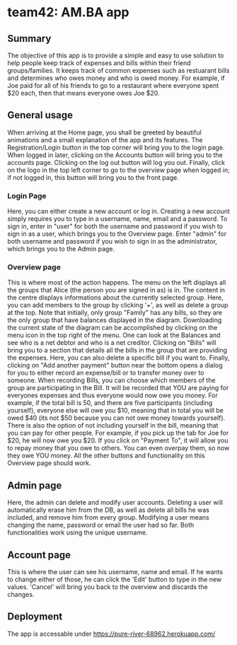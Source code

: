 # team42: AM.BA app

## Summary
The objective of this app is to provide a simple and easy to use solution to help people keep track of expenses and bills within their friend groups/families. It keeps track of common expenses such as restuarant bills and determines who owes money and who is owed money. For example, if Joe paid for all of his friends to go to a restaurant where everyone spent $20 each, then that means everyone owes Joe $20. 

## General usage
When arriving at the Home page, you shall be greeted by beautiful animations and a small explanation of the app and its features. The Registration/Login button in the top corner will bring you to the login page. When logged in later, clicking on the Accounts button will bring you to the accounts page. Clicking on the log out button will log you out. Finally, click on the logo in the top left corner to go to the overview page when logged in; if not logged in, this button will bring you to the front page. 

### Login Page
Here, you can either create a new account or log in. Creating a new account simply requires you to type in a username, name, email and a password. To sign in, enter in "user" for both the username and password if you wish to sign in as a user, which brings you to the Overview page. Enter "admin" for both username and password if you wish to sign in as the administrator, which brings you to the Admin page.

### Overview page
This is where most of the action happens. The menu on the left displays all the groups that Alice (the person you are signed in as) is in. The content in the centre displays informations about the currently selected group. Here, you can add members to the group by clicking '+', as well as delete a group at the top. 
Note that initially, only group "Family" has any bills, so they are the only group that have balances displayed in the diagram. Downloading the current state of the diagram can be accomplished by clicking on the menu icon in the top right of the menu. One can look at the Balances and see who is a net debtor and who is a net creditor. Clicking on "Bills" will bring you to a section that details all the bills in the group that are providing the expenses. Here, you can also delete a specific bill if you want to.
Finally, clicking on "Add another payment" button near the bottom opens a dialog for you to either record an expense/bill or to transfer money over to someone. When recording Bills, you can choose which members of the group are participating in the Bill. It will be recorded that YOU are paying for everyones expenses and thus everyone would now owe you money. For example, if the total bill is 50, and there are five participants (including yourself), everyone else will owe you $10, meaning that in total you will be owed $40 (its not $50 because you can not owe money towards yourself). There is also the option of not including yourself in the bill, meaning that you can pay for other people. For example, if you pick up the tab for Joe for $20, he will now owe you $20. If you click on "Payment To", it will allow you to repay money that you owe to others. You can even overpay them, so now they owe YOU money. All the other buttons and functionality on this Overview page should work. 

## Admin page
Here, the admin can delete and modify user accounts. Deleting a user will automatically erase him from the DB, as well as delete all bills he was included, and remove him from every group. Modifying a user means changing the name, password or email the user had so far. Both functionalities work using the unique username.

## Account page
This is where the user can see his username, name and email. If he wants to change either of those, he can click the 'Edit' button to type in the new values. 'Cancel' will bring you back to the overview and discards the changes.

## Deployment
The app is accessable under https://pure-river-68962.herokuapp.com/

